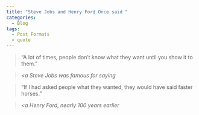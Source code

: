 ```yaml
---
title: "Steve Jobs and Henry Ford Once said "
categories:
  - Blog
tags:
  - Post Formats
  - quote
---
```


> “A lot of times, people don’t know what they want until you show it to them.”  
  
> <cite><a Steve Jobs was famous for saying


           
> “If I had asked people what they wanted, they would have said faster horses.”
  
> <cite><a Henry Ford, nearly 100 years earlier
           
